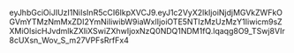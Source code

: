 eyJhbGciOiJIUzI1NiIsInR5cCI6IkpXVCJ9.eyJ1c2VyX2lkIjoiNjdjMGVkZWFkOGVmYTMzNmMxZDI2YmNiIiwibW9iaWxlIjoiOTE5NTIzMzUzMzY1Iiwicm9sZXMiOlsicHJvdmlkZXIiXSwiZXhwIjoxNzQ0NDQ1NDM1fQ.lqaqg8O9_TSwj8VIr8cUXsn_Wov_S_m27VPFsRrfFx4